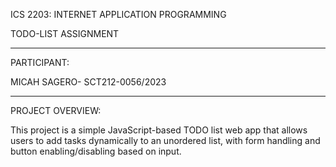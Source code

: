 ICS 2203: INTERNET APPLICATION PROGRAMMING

TODO-LIST ASSIGNMENT

---

PARTICIPANT:

MICAH SAGERO- SCT212-0056/2023

---

PROJECT OVERVIEW:

This project is a simple JavaScript-based TODO list web app that allows users to add tasks dynamically to an unordered list, with form handling and button enabling/disabling based on input.





